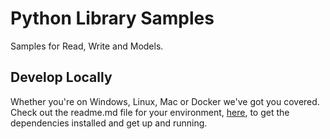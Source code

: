 # Python Library Samples

Samples for Read, Write and Models.

## Develop Locally

Whether you're on Windows, Linux, Mac or Docker we've got you covered. Check out the readme.md file for your environment, [here](local-development/), to get the dependencies installed and get up and running.